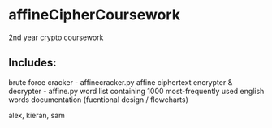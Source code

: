 # affineCipherCoursework
2nd year crypto coursework

## Includes:
  brute force cracker - affinecracker.py
  affine ciphertext encrypter & decrypter - affine.py
  word list containing 1000 most-frequently used english words
  documentation (fucntional design / flowcharts)

alex, kieran, sam
